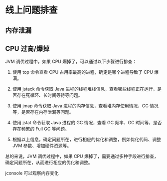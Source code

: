 # 线上问题排查

## 内存泄漏



## CPU 过高/爆掉

JVM 调优过程中，如果 CPU 爆掉了，可以通过以下步骤进行排查：

1. 使用 top 命令查看 CPU 占用率最高的进程，确定是哪个进程导致了 CPU 爆满。

2. 使用 jstack 命令获取 Java 进程的线程堆栈信息，查看哪些线程正在运行，是否存在死循环、长时间等待等问题。

3. 使用 jmap 命令获取 Java 进程的内存信息，查看堆内存使用情况、GC 情况等，是否存在内存泄漏等问题。

4. 使用 jstat 命令获取 Java 进程的 GC 情况，查看 GC 频率、GC 时间等，是否存在频繁的 Full GC 等问题。

5. 根据以上信息，确定问题所在，进行相应的优化和调整，例如优化代码、调整 JVM 参数、增加硬件资源等。

总的来说，JVM 调优过程中，如果 CPU 爆掉了，需要通过多种手段进行排查，确定问题所在，从而进行相应的优化和调整。

jconsole 可以观察内存变化

